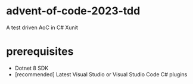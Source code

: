 # advent-of-code-2023-tdd
A test driven AoC in C# Xunit

# prerequisites
- Dotnet 8 SDK
- [recommended] Latest Visual Studio or Visual Studio Code C# plugins